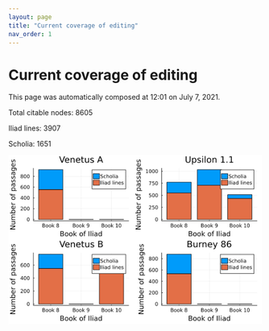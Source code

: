 ```yaml
---
layout: page
title: "Current coverage of editing"
nav_order: 1
---
```



# Current coverage of editing

This page was automatically composed at 12:01 on July 7, 2021.

Total citable nodes: 8605

Iliad lines: 3907

Scholia: 1651

![Summary of coverage](./coverage.png)